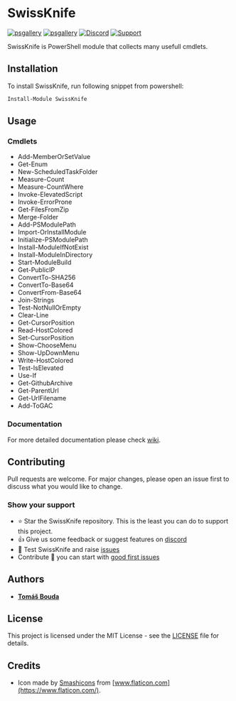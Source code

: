 # SwissKnife

[![psgallery](https://img.shields.io/powershellgallery/v/swissknife.svg)](https://www.powershellgallery.com/packages/swissknife/) [![psgallery](https://img.shields.io/powershellgallery/dt/swissknife.svg)](https://www.powershellgallery.com/packages/swissknife/) [![Discord](https://img.shields.io/discord/382982965585510402?color=orange&label=discord)](https://discord.gg/zdTsaR4mDh) [![Support](https://img.shields.io/badge/%24-Support-blueviolet)](https://www.paypal.com/cgi-bin/webscr?cmd=_s-xclick&hosted_button_id=GRARVRTVNEUHS)

SwissKnife is PowerShell module that collects many usefull cmdlets.

## Installation

To install SwissKnife, run following snippet from powershell:

```ps1
Install-Module SwissKnife
```

## Usage

### Cmdlets

* Add-MemberOrSetValue
* Get-Enum
* New-ScheduledTaskFolder
* Measure-Count
* Measure-CountWhere
* Invoke-ElevatedScript
* Invoke-ErrorProne
* Get-FilesFromZip
* Merge-Folder
* Add-PSModulePath
* Import-OrInstallModule
* Initialize-PSModulePath
* Install-ModuleIfNotExist
* Install-ModuleInDirectory
* Start-ModuleBuild
* Get-PublicIP
* ConvertTo-SHA256
* ConvertTo-Base64
* ConvertFrom-Base64
* Join-Strings
* Test-NotNullOrEmpty
* Clear-Line
* Get-CursorPosition
* Read-HostColored
* Set-CursorPosition
* Show-ChooseMenu
* Show-UpDownMenu
* Write-HostColored
* Test-IsElevated
* Use-If
* Get-GithubArchive
* Get-ParentUrl
* Get-UrlFilename
* Add-ToGAC

### Documentation

For more detailed documentation please check [wiki](https://github.com/TomasBouda/PowerShell.SwissKnife/wiki).

## Contributing

Pull requests are welcome. For major changes, please open an issue first to discuss what you would like to change.

### Show your support

* :star: Star the SwissKnife repository. This is the least you can do to support this project.
* :thumbsup: Give us some feedback or suggest features on [discord](https://discord.gg/zdTsaR4mDh)
* :mag_right: Test SwissKnife and raise [issues](https://github.com/TomasBouda/PowerShell.SwissKnife/issues)
* Contribute :rocket: you can start with [good first issues](https://github.com/TomasBouda/PowerShell.SwissKnife/issues?q=is%3Aissue+is%3Aopen+label%3A%22good+first+issue%22)

## Authors

* [**Tomáš Bouda**](http://tomasbouda.cz)

## License

This project is licensed under the MIT License - see the [LICENSE](LICENSE) file for details.

## Credits

* Icon made by [Smashicons](https://smashicons.com/) from [www.flaticon.com](https://www.flaticon.com/).
